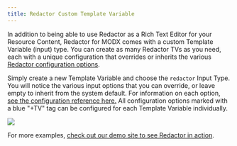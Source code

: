 ```yaml
---
title: Redactor Custom Template Variable
---
```

 In addition to being able to use Redactor as a Rich Text Editor for your Resource Content, Redactor for MODX comes with a custom Template Variable (input) type. You can create as many Redactor TVs as you need, each with a unique configuration that overrides or inherits the various [Redactor configuration options](Configure_Redactor).

 Simply create a new Template Variable and choose the `redactor` Input Type. You will notice the various input options that you can override, or leave empty to inherit from the system default. For information on each option, [see the configuration reference here.](Configure_Redactor) All configuration options marked with a blue "+TV" tag can be configured for each Template Variable individually.

 [ ![](https://assets.modmore.com/uploads/2015/09/Screen_Shot_2015_09_06_at_17.24.10.png)](https://assets.modmore.com/uploads/2015/09/Screen_Shot_2015_09_06_at_17.24.10.png)

For more examples, [check out our demo site to see Redactor in action](http://demo.modmore.com/manager/?a=resource/update&id=9).
